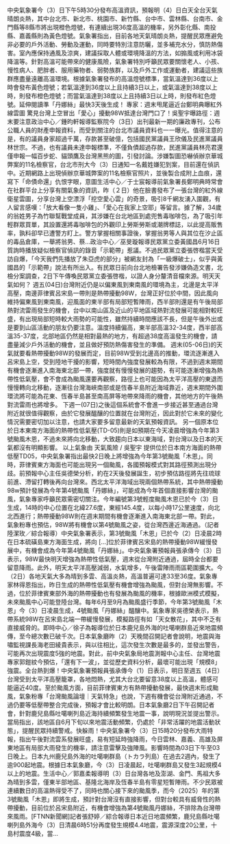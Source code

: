 中央氣象署今（3）日下午5時30分發布高溫資訊，預報明（4）日白天全台天氣晴朗炎熱，其中台北市、新北市、桃園市、新竹縣、台中市、雲林縣、台南市、金門縣等8縣市將出現橙色燈號，有連續出現36度高溫的機率，另外彰化縣、南投縣、嘉義縣則為黃色燈號。氣象署指出，目前各地天氣晴朗炎熱，提醒民眾應避免非必要的戶外活動、勞動及運動，同時要特別注意防曬，並多補充水分，慎防熱傷害。室內應保持通風及涼爽，建議採取人體或環境降溫的方法，如搧風或利用冰袋降溫等。針對高溫可能帶來的健康風險，氣象署特別呼籲民眾要關懷老人、小孩、慢性病人、肥胖者、服用藥物者、弱勢族群，以及戶外工作或運動者，建議這些族群應盡量遠離高溫環境。根據氣象署發布的高溫燈號標準，當氣溫達到36度以上時會發布黃色燈號；若氣溫達到36度以上且持續3日以上，或氣溫達到38度以上時，則發布橙色燈號；而當氣溫達到38度以上且持續3日以上時，則發布紅色燈號。延伸閱讀準「丹娜絲」最快3天後生成！ 專家：週末甩尾逼近台鄭明典曝紅外線雲圖 驚見台灣上空冒出「愛心」擾動98W抵達台灣門口了！吳聖宇曝路徑：週末要注意政治中心／鍾昀軒報導監察院今（3日）出刊最新一期的廉政專刊，公布公職人員的財產申報資料，而受到關注的台北市議員資料也一一曝光。值得注意的是，有的議員身家超過千萬，存款甚至破億，包括國民黨議員王欣儀及民進黨議員林世宗。不過，也有議員未達申報標準，不僅負債超過存款，民進黨議員林亮君還僅申報一幅百步蛇、貓頭鷹及台灣黑熊的圖，引發討論。涉嫌製圖恐嚇偵辦京華城弊案的11名檢察官，台北市刑大今（3）日通知一名戴姓嫌犯到案，目前還在偵訊中。近期網路上出現偵辦京華城弊案的11名檢察官照片，並後製合成附上血痕，還寫下「命債命還」仇恨字眼，意圖生活中心／于士宸報導前氣象署長鄭明典時常會在社群平台上分享有關氣象的資訊，昨（２日）他在臉書發布了一張台灣的紅外線衛星雲圖，分享台灣上空漂浮「挖空愛心雲」的奇景，吸引8千網友湧入圍觀，有人留言感嘆：「放大看像一隻小雞」、「愛心在我家上空耶」等留言。據了解，34歲的翁姓男子為竹聯幫戰堂成員，其涉嫌在台北地區到處兜售毒咖啡包，為了吸引年輕群眾買單，其設置還將毒咖啡包的外觀印上勞斯勞斯或潮牌標誌，以此提高販售率，孰料卻早已遭警方盯上。警方掌握相關事證後，掌握翁男等人與其位在汐止區的毒品倉庫，一舉將翁男、蔡...政治中心／巫旻璇報導民眾黨立委黃國昌6月16日質詢時播放疑似檢察官偵訊的錄音「示範帶」惹議。不過民眾黨立委張啓楷當天受訪自爆，「今天我們先播放了朱亞虎的部分」被網友封為「一級爆破士」，似乎與黃國昌的「示範帶」說法有所出入。有民眾日前向台北地檢署告發涉嫌偽造文書，北檢分案調查，2日下午傳喚民眾黨立委張啓楷，以證人身分釐清音檔來源。明天天氣如何？  週五(04日)台灣附近仍是以偏東風到東南風的環境為主，北邊是太平洋高壓，南邊菲律賓呂宋島一帶則是熱帶擾動98W，台灣正好位於中間，因此風向維持偏東風到東南風，迎風面的東半部有局部短暫陣雨，西半部則還是有午後局部熱對流雷雨發生的機會，台中以南山區及近山的平地區域熱對流發展可能相對較旺盛，有出現局部短時較大雨勢的可能性，雖然持續時間應該不長，但是午後外出或是要到山區活動的朋友仍要注意。溫度持續偏高，東半部高溫32-34度，西半部高溫35-37度，北部地區仍然是相對最熱的地方，有超過38度高溫發生的機會，請盡量減少戶外活動的機會，並且做好預防熱傷害發生的準備。  週末(05-06日)的天氣就要看熱帶擾動98W的發展而定，目前98W受到北邊高的推動，環流逐漸進入呂宋島上空，受到陸地干擾的影響，短時間內強度發展較為有限，不過到週末期間有機會逐漸進入南海東北部一帶，強度就有慢慢發展的趨勢，有可能逐漸增強為熱帶性低氣壓，會不會成為颱風還要再觀察，路徑上也可能因為太平洋高壓的東退而慢慢轉向北移動，逐漸往台灣海峽南部或是恆春半島附近海域靠近，週末期間外圍環流將可能為花東、恆春半島甚至南高屏等地帶來降雨的機會，其他地方的午後熱對流雷雨也將增多。  下週一(07日)之後這個系統會不會進一步接近甚至通過台灣附近就很值得觀察，由於它發展醞釀的位置就在台灣附近，因此對於它未來的變化情況需要密切加以注意，也請大家要多留意最新的天氣預報資訊。  另一個原本位於日本東南方海面的熱帶性低氣壓(TD-05)則是如預期在今天凌晨增強為今年第3號颱風木恩，不過未來將向北移動，大致趨向日本以東海域，對台灣以及日本的天氣都沒有明顯影響。  以上氣象由 天氣風險 / 吳聖宇 提供位於日本南方海面的熱帶低壓TD05，中央氣象署指出最快2日晚上將增強為今年第3號颱風「木恩」。同時，菲律賓東方海面也可能出現另一個颱風，各國預報模式對其路徑預測出現分歧。前預報中心主任吳德榮分析，約在2天後發展誕生，初步預估路徑將先往琉球前進、滯留打轉後再向台灣來。西北太平洋海域出現兩個熱帶系統，其中熱帶擾動98w預計發展為今年第4號颱風「丹娜絲」，可能成為今年首個直接影響台灣的颱風，氣象專家呼籲民眾需密切關注。今年編號第3號輕度颱風木恩已於今（3）日生成，14時的中心位置在北緯27.6度，東經145.4度，以每小時17公里速度，向北北西進行；熱帶擾動98W則在週末期間有機會逐漸進入南海東北部一帶。對此，氣象粉專也預估，98W將有機會以第4號颱風之姿，從台灣西邊近海通過。（記者陸潔玫／綜合報導）中央氣象署表示，第3號颱風「木恩」已於今（2）日凌晨2時在日本硫磺島東方海面生成，將向 […]位於菲律賓呂宋島的熱帶擾動98W緩慢發展中，有機會成為今年第4號颱風「丹娜絲」。中央氣象署預報員張承傳今（3）日表示，98W最快明天增強為熱帶性低氣壓，週末從台灣附近通過，屆時全台都要留意降雨。此外，明天太平洋高壓減弱，水氣增多，午後雷陣雨雨區範圍擴大。今（2日）各地天氣大多為晴到多雲、高溫炎熱，高溫普遍可達33至36度。氣象專家林得恩指出，昨日生成的熱帶性低氣壓有機會增強為颱風，但對台灣無影響。不過，位於菲律賓東部外海的熱帶擾動也有發展為颱風的機率，根據歐洲模式模擬，未來颱風中心可能登陸台灣。每年6月至9月為颱風盛行季節，今年第3號颱風「木恩」今（3）日凌晨生成，4號颱風「丹娜絲」醞釀中。氣象專家吳德榮表示，熱帶系統98W在呂宋島北端一帶緩慢發展，模擬路徑有如「天女散花」，其中不乏有直接威脅的。即時中心／徐子為報導位於日本鹿兒島外海的吐噶喇群島近來地震頻傳，至今總次數已破千次。日本氣象廳昨（2）天晚間召開記者會說明，地震與海嘯監視課長海老田綾貴表示，與以往相比，這次發生次數是最多的，並發出警告，可能再次出現震度5強的地震。對此，前中央氣象局地震測報中心主任、台灣地震專家郭鎧紋今預估，「還有下一波」，並從歷史資料分析，最壞可能出現「規模8」強震。全台熱到爆！中央氣象署預報員張承傳今（1）日表示，明日至週五（4日）台灣受到太平洋高壓籠罩，各地悶熱，尤其大台北要留意38度以上高溫，體感可能逼近40度。至於颱風方面，目前菲律賓東方有熱帶擾動發展，最快週末形成颱風，氣象粉專「台灣颱風論壇｜天氣特急」也說，下週有機會從台灣附近通過，不過仍要等低壓帶整合完成後，預報才會比較明朗。日本氣象廳2日下午召開記者會，針對鹿兒島縣吐噶喇列島近海持續頻繁發生地震一事，說明現況並提出警示。當局指出，該地區自6月下旬以來地震活動頻繁，仍處於「非常活躍的地震活動狀態」，提醒民眾持續警戒。快躲雨！中央氣象署今（3）日15時20分發布大雨特報，指出午後對流雲系發展旺盛，易有短延時強降雨，今日雲林、嘉義、高雄及屏東地區有局部大雨發生的機率，請注意雷擊及強陣風。影響時間為03日下午至03日晚上。日本九州鹿兒島外海的吐噶喇群島（トカラ列島）在過去2週內，發生了逾900起地震。根據日本氣象廳，今（3）日凌晨起，吐噶喇群島又發生3起規模4以上的地震。生活中心／郭嘉柔報導明（3）日台灣各地及澎湖、金門、馬祖大多為晴到多雲，僅東半部地區、基隆北海岸及恆春半島有零星短暫陣雨。不少民眾被連續數日的高溫熱得受不了，同時也關心接下來的颱風季，而今（2025）年的第3號颱風「木恩」即將生成，預計對台灣沒有直接影響，但對台較具有威脅性的熱帶擾動，目前位於呂宋島附近，有機會增強為第4號颱風丹娜絲，不排除為台灣帶來風雨。[FTNN新聞網]記者張舒婷／綜合報導日本近日地震頻繁，鹿兒島縣吐噶喇列島外海今（3）日清晨6時51分再度發生規模4.4地震，震源深度20公里，十島村震度4級，當...